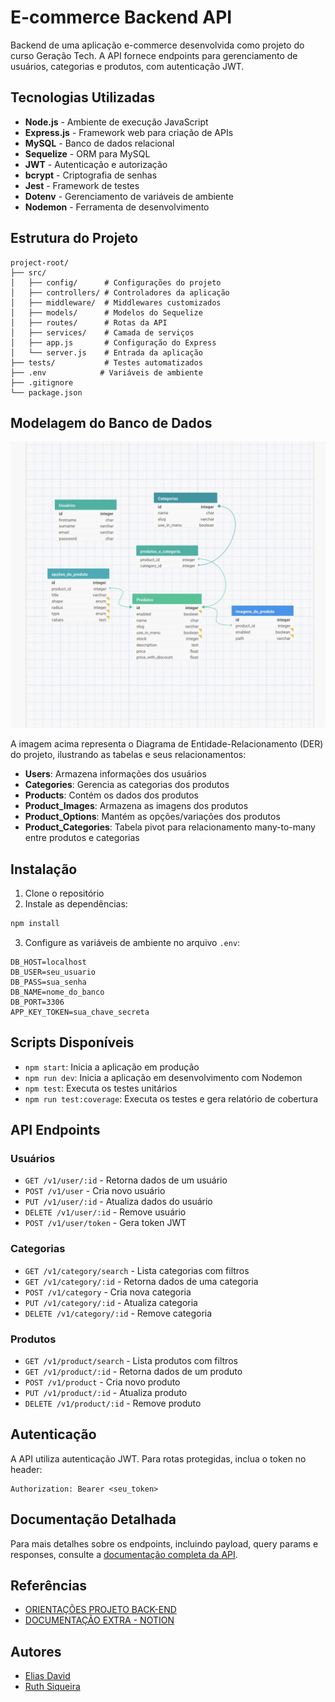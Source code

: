 # E-commerce Backend API

Backend de uma aplicação e-commerce desenvolvida como projeto do curso Geração Tech. A API fornece endpoints para gerenciamento de usuários, categorias e produtos, com autenticação JWT.

## Tecnologias Utilizadas

- **Node.js** - Ambiente de execução JavaScript
- **Express.js** - Framework web para criação de APIs
- **MySQL** - Banco de dados relacional
- **Sequelize** - ORM para MySQL
- **JWT** - Autenticação e autorização
- **bcrypt** - Criptografia de senhas
- **Jest** - Framework de testes
- **Dotenv** - Gerenciamento de variáveis de ambiente
- **Nodemon** - Ferramenta de desenvolvimento

## Estrutura do Projeto

```
project-root/
├── src/
│   ├── config/      # Configurações do projeto
│   ├── controllers/ # Controladores da aplicação
│   ├── middleware/  # Middlewares customizados
│   ├── models/      # Modelos do Sequelize
│   ├── routes/      # Rotas da API
│   ├── services/    # Camada de serviços
│   ├── app.js       # Configuração do Express
│   └── server.js    # Entrada da aplicação
├── tests/           # Testes automatizados
├── .env            # Variáveis de ambiente
├── .gitignore
└── package.json
```

## Modelagem do Banco de Dados

![Modelagem do Banco de Dados](bd_model.jpg)

A imagem acima representa o Diagrama de Entidade-Relacionamento (DER) do projeto, ilustrando as tabelas e seus relacionamentos:

- **Users**: Armazena informações dos usuários
- **Categories**: Gerencia as categorias dos produtos
- **Products**: Contém os dados dos produtos
- **Product_Images**: Armazena as imagens dos produtos
- **Product_Options**: Mantém as opções/variações dos produtos
- **Product_Categories**: Tabela pivot para relacionamento many-to-many entre produtos e categorias

## Instalação

1. Clone o repositório
2. Instale as dependências:
```bash
npm install
```
3. Configure as variáveis de ambiente no arquivo `.env`:
```env
DB_HOST=localhost
DB_USER=seu_usuario
DB_PASS=sua_senha
DB_NAME=nome_do_banco
DB_PORT=3306
APP_KEY_TOKEN=sua_chave_secreta
```

## Scripts Disponíveis
- `npm start`: Inicia a aplicação em produção
- `npm run dev`: Inicia a aplicação em desenvolvimento com Nodemon
- `npm test`: Executa os testes unitários
- `npm run test:coverage`: Executa os testes e gera relatório de cobertura

## API Endpoints

### Usuários

- `GET /v1/user/:id` - Retorna dados de um usuário
- `POST /v1/user` - Cria novo usuário
- `PUT /v1/user/:id` - Atualiza dados do usuário
- `DELETE /v1/user/:id` - Remove usuário
- `POST /v1/user/token` - Gera token JWT

### Categorias

- `GET /v1/category/search` - Lista categorias com filtros
- `GET /v1/category/:id` - Retorna dados de uma categoria
- `POST /v1/category` - Cria nova categoria
- `PUT /v1/category/:id` - Atualiza categoria
- `DELETE /v1/category/:id` - Remove categoria

### Produtos

- `GET /v1/product/search` - Lista produtos com filtros
- `GET /v1/product/:id` - Retorna dados de um produto
- `POST /v1/product` - Cria novo produto
- `PUT /v1/product/:id` - Atualiza produto
- `DELETE /v1/product/:id` - Remove produto

## Autenticação

A API utiliza autenticação JWT. Para rotas protegidas, inclua o token no header:
```
Authorization: Bearer <seu_token>
```

## Documentação Detalhada

Para mais detalhes sobre os endpoints, incluindo payload, query params e responses, consulte a [documentação completa da API](link_para_documentacao).

## Referências

- [ORIENTAÇÕES PROJETO BACK-END](https://github.com/digitalcollegebr/projeto-backend)
- [DOCUMENTAÇÃO EXTRA - NOTION](https://dust-starburst-c57.notion.site/Desenvolvimento-Back-End-JavaScript-5038d9fff41d45688f698f7d88a5a19e)

## Autores

- [Elias David](https://github.com/Elias-David)
- [Ruth Siqueira](https://github.com/Ruth-sc)